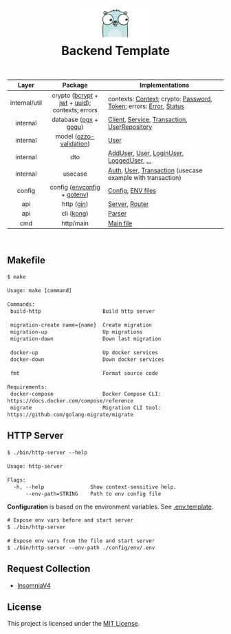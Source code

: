 <h1 align="center">
    <img height="80" src="./assets/gopher-icon.gif"><br>Backend Template
</h1>

<br>
<table align="center">
<thead>
<tr>
<th>Layer</th>
<th>Package</th>
<th>Implementations</th>
</tr>
</thead>
<tbody>

<tr>
<td align="center">internal/util</td>
<td align="center">crypto (<a href="https://pkg.go.dev/golang.org/x/crypto/bcrypt">bcrypt</a> + <a href="https://github.com/golang-jwt/jwt">jwt</a> + <a href="https://github.com/gofrs/uuid">uuid</a>);<br>contexts; errors</td>
<td>
    contexts: <a href="./internal/util/contexts/context.go">Context</a>;
    crypto: <a href="./internal/util/crypto/password.go">Password</a>, <a href="./internal/util/crypto/token.go">Token</a>;
    errors: <a href="./internal/util/errors/error.go">Error</a>, <a href="./internal/util/errors/status.go">Status</a>
</td>
</tr>

<tr>
<td align="center">internal</td>
<td align="center">database (<a href="https://github.com/jackc/pgx">pgx</a> + <a href="https://github.com/doug-martin/goqu">goqu</a>)</td>
<td>
    <a href="./internal/database/client.go">Client</a>, 
    <a href="./internal/database/service.go">Service</a>, 
    <a href="./internal/database/transaction.go">Transaction</a>, 
    <a href="./internal/database/repository/user.go">UserRepository</a>
</td>
</tr>

<tr>
<td align="center">internal</td>
<td align="center">model (<a href="https://github.com/go-ozzo/ozzo-validation">ozzo-validation</a>)</td>
<td><a href="./internal/model/user.go">User</a></td>
</tr>

<tr>
<td align="center">internal</td>
<td align="center">dto</td>
<td>
    <a href="./internal/dto/add_user.go">AddUser</a>,
    <a href="./internal/dto/user.go">User</a>,
    <a href="./internal/dto/login_user.go">LoginUser</a>,
    <a href="./internal/dto/logged_user.go">LoggedUser</a>,
    <a href="./internal/dto/">...</a>
</td>
</tr>

<tr>
<td align="center">internal</td>
<td align="center">usecase</td>
<td>
    <a href="./internal/usecase/auth.go">Auth</a>, 
    <a href="./internal/usecase/user.go">User</a>, 
    <a href="./internal/usecase/transaction.go">Transaction</a> (usecase example with transaction)
</td>
</tr>

<tr>
<td align="center">config</td>
<td align="center">config (<a href="https://github.com/kelseyhightower/envconfig">envconfig</a> + <a href="https://github.com/subosito/gotenv">gotenv</a>)</td>
<td>
    <a href="./config/config.go">Config</a>,
    <a href="./config/env">ENV files</a>
</td>
</tr>

<tr>
<td align="center">api</td>
<td align="center">http (<a href="https://github.com/gin-gonic/gin">gin</a>)</td>
<td>
    <a href="./api/http/server.go">Server</a>, 
    <a href="./api/http/router.go">Router</a>
</td>
</tr>

<tr>
<td align="center">api</td>
<td align="center">cli (<a href="https://github.com/alecthomas/kong">kong</a>)</td>
<td>
    <a href="./api/cli/cli.go">Parser</a>
</td>
</tr>

<tr>
<td align="center">cmd</td>
<td align="center">http/main</td>
<td><a href="./cmd/http/main.go">Main file</a></td>
</tr>

</tbody>
</table>
<br>

## Makefile

```shell
$ make

Usage: make [command]

Commands:
 build-http                    Build http server

 migration-create name={name}  Create migration
 migration-up                  Up migrations
 migration-down                Down last migration

 docker-up                     Up docker services
 docker-down                   Down docker services

 fmt                           Format source code

Requirements:
 docker-compose                Docker Compose CLI: https://docs.docker.com/compose/reference
 migrate                       Migration CLI tool: https://github.com/golang-migrate/migrate

```

## HTTP Server

```shell
$ ./bin/http-server --help

Usage: http-server

Flags:
  -h, --help               Show context-sensitive help.
      --env-path=STRING    Path to env config file
```

**Configuration** is based on the environment variables. See [.env.template](./config/env/.env.template).

```shell
# Expose env vars before and start server
$ ./bin/http-server

# Expose env vars from the file and start server
$ ./bin/http-server --env-path ./config/env/.env
```

## Request Collection
* [InsomniaV4](./assets/api-collection.insomnia-v4.json)

## License

This project is licensed under the [MIT License](https://github.com/pvarentsov/go-backend-template/blob/main/LICENSE).
